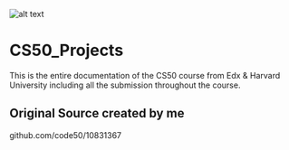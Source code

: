 ![alt text](https://pll.harvard.edu/themes/custom/twel_scholar/logo.svg) 
# CS50_Projects
This is the entire documentation of the CS50 course from Edx &amp; Harvard University including all the submission throughout the course.

## Original Source created by me
github.com/code50/10831367
